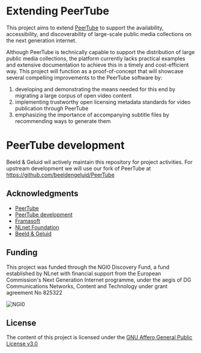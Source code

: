 # Extending PeerTube

This project aims to extend [PeerTube](https://joinpeertube.org/) to support the availability, accessibility, and discoverability of large-scale public media collections on the next generation internet.

Although PeerTube is technically capable to support the distribution of large public media collections, the platform currently lacks practical examples and extensive documentation to achieve this in a timely and cost-efficient way. This project will function as a proof-of-concept that will showcase several compelling improvements to the PeerTube software by:

1. developing and demonstrating the means needed for this end by migrating a large corpus of open video content
2. implementing trustworthy open licensing metadata standards for video publication through PeerTube
3. emphasizing the importance of accompanying subtitle files by recommending ways to generate them

# PeerTube development

Beeld & Geluid wil actively maintain this repository for project activities. For upstream development we will use our fork of PeerTube at <https://github.com/beeldengeluid/PeerTube>

## Acknowledgments

* [PeerTube](https://joinpeertube.org/)
* [PeerTube development](https://github.com/Chocobozzz/PeerTube)
* [Framasoft](https://framasoft.org/)
* [NLnet Foundation](https://nlnet.nl/)
* [Beeld & Geluid](https://beeldengeluid.nl/)

## Funding

This project was funded through the NGI0 Discovery Fund, a fund established by NLnet with financial support from the European Commission's Next Generation Internet programme, under the aegis of DG Communications Networks, Content and Technology under grant agreement No 825322

![NGI0](https://nlnet.nl/image/logos/NGI0_tag.png)

## License

The content of this project is licensed under the [GNU Affero General Public License v3.0](LICENSE.md)
